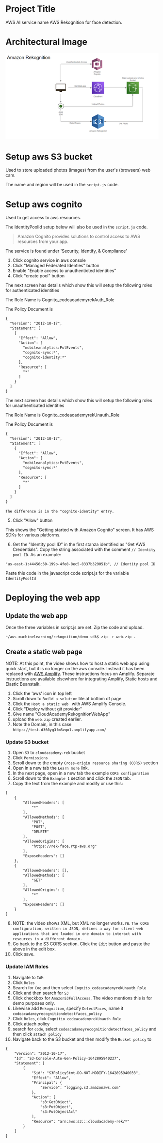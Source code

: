 # Project Title

AWS AI service name AWS Rekognition for face detection.

# Architectural Image
![Architecture](Architecture.png)

# Setup aws S3 bucket

Used to store uploaded photos (images) from the user's (browsers) web cam.

The name and region will be used in the `script.js` code.

# Setup aws cognito

Used to get access to aws resources.

The IdentityPoolId setup below will also be used in the `script.js` code.

> Amazon Cognito provides solutions to control access to AWS resources from your app.

The service is found under 'Security, Identify, & Compliance'


1. Click cognito service in aws console
2. Click "Managed Federated Identies" button
3. Enable "Enable access to unauthenticted identities"
4. Click "create pool" button

The next screen has details which show this will setup the following roles for authenticated identities

The Role Name is Cognito_codeacademyrekAuth_Role

The Policy Document is

```
{
  "Version": "2012-10-17",
  "Statement": [
    {
      "Effect": "Allow",
      "Action": [
        "mobileanalytics:PutEvents",
        "cognito-sync:*",
        "cognito-identity:*"
      ],
      "Resource": [
        "*"
      ]
    }
  ]
}
```


The next screen has details which show this will setup the following roles for unauthenticated identities

The Role Name is Cognito_codeacademyrekUnauth_Role

The Policy Document is

```
{
  "Version": "2012-10-17",
  "Statement": [
    {
      "Effect": "Allow",
      "Action": [
        "mobileanalytics:PutEvents",
        "cognito-sync:*"
      ],
      "Resource": [
        "*"
      ]
    }
  ]
}

The difference is in the "cognito-identity" entry.
```


5. Click "Allow" button

This shows the "Getting started with Amazon Cognito" screen.  It has AWS SDKs for various platforms.

6.  Get the "Identity pool ID" in the first stanza identified as "Get AWS Credentials".  Copy the string associated with the comment `// Identity pool ID`.
As an example:

```
"us-east-1:44456c50-199b-4fe8-8ec5-8337b329051b", // Identity pool ID
```

Paste this code in the javascript code script.js for the variable `IdentityPoolId`

# Deploying the web app

## Update the web app
Once the three variables in script.js are set.  Zip the code and upload.

```
~/aws-machinelearning/rekognition/demo-sdk$ zip -r web.zip .
```

## Create a static web page

NOTE: At this point, the video shows how to host a static web app using quick start, but it is no longer on the aws console.  Instead it has been replaced with [AWS Amplify](https://aws.amazon.com/amplify/).  These instructions focus on Amplify.  Separate instructions are available elsewhere for integrating Amplify, Static hosts and Elastic Beanstalk.

1. Click the 'aws' icon in top left
2. Scroll down to `Build a solution` tile at bottom of page
3. Click the `Host a static web ` with AWS Amplify Console.  
4. Click "Deploy without git provider"
5. Give name "CloudAcademyRekognitionWebApp"
6. upload the `web.zip` created earlier.
7. Note the Domain, in this case `https://test.d360yg3fm3vqo1.amplifyapp.com/`


### Update S3 bucket

1. Open `S3` to `cloudacademy-rek` bucket
2. Click `Permissions`
3. Scroll down to the empty `Cross-origin resource sharing (CORS)` section
4. Open in a new tab the `Learn more` link.
5. In the next page, open in a new tab the example `CORS configuration`
6. Scroll down to the `Example 1` section and click the `JSON` tab.
7. Copy the text from the example and modify or use this:
>
```
[
    {
        "AllowedHeaders": [
            "*"
        ],
        "AllowedMethods": [
            "PUT",
            "POST",
            "DELETE"
        ],
        "AllowedOrigins": [
            "https://rek-face.rtp-aws.org"
        ],
        "ExposeHeaders": []
    },
    {
        "AllowedHeaders": [],
        "AllowedMethods": [
            "GET"
        ],
        "AllowedOrigins": [
            "*"
        ],
        "ExposeHeaders": []
    }
]
```
8. NOTE: the video shows XML, but XML no longer works. re. `The CORS configuration, written in JSON, defines a way for client web applications that are loaded in one domain to interact with resources in a different domain. `
9. Go back to the S3 CORS section. Click the `Edit` button and paste the above in the edit box.
11. Click save.

### Update IAM Roles

1. Navigate to `IAM`
2. Click `Roles`
3. Search for `Cog` and then select `Cognito_codeacademyrekUnauth_Role`
4. Click and then search for `S3`
5. Click checkbox for `AmazonS3FullAccess`.  The video mentions this is for demo purposes only.
6. Likewise add `Rekognition`, specify `DetectFaces`, name it `codeacadameyrecognitiondetectfaces_policy`
9. Click `Roles`, click `Cognitio_codeacademyrekUnauth_Role`
10. Click attach policy
11. search for `code`, select `codeacadameyrecognitiondetectfaces_policy` and then click `attach policy`
12. Navigate back to the S3 bucket  and then modify the `Bucket policy` to
>
```
{
    "Version": "2012-10-17",
    "Id": "S3-Console-Auto-Gen-Policy-1642895940237",
    "Statement": [
        {
            "Sid": "S3PolicyStmt-DO-NOT-MODIFY-1642895940033",
            "Effect": "Allow",
            "Principal": {
                "Service": "logging.s3.amazonaws.com"
            },
            "Action": [
                "s3:GetObject",
                "s3:PutObject",
                "s3:PutObjectAcl"
            ],
            "Resource": "arn:aws:s3:::cloudacademy-rek/*"
        }
    ]
}
```
